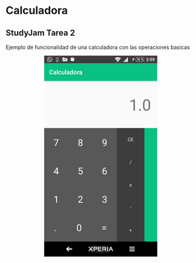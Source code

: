 # Calculadora

## StudyJam Tarea 2

Ejemplo de funcionalidad de una calculadora con las operaciones basicas

<div align="center">
    <center>
        <img src="/img/image.png" width="300">
    </center>
</div>
<br><br>